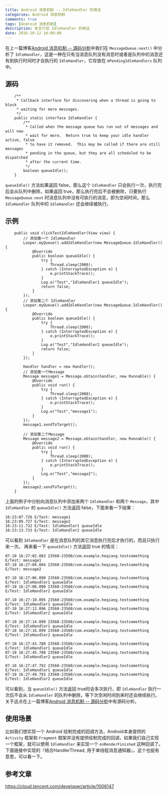 ```yaml
---
title: Android 消息机制 -- IdleHandler 的用法
categories: Android 消息机制
comments: true
tags: [Android 消息机制]
description: 本文介绍 IdleHandler 的用法
date: 2016-10-12 10:00:00
---
```


在上一篇博客[Android 消息机制 -- 源码分析](http://www.heqiangfly.com/2016/10/10/android-knowledge-message-system-source-code/)中我们在 `MessageQueue.next()` 中分析了 `IdleHandler`，这是一种在只有当消息队列没有消息时或者是队列中的消息还有到执行时间时才会执行的 `IdleHandler`，它存放在 `mPendingIdleHandlers` 队列中。

## 源码

```
    /**
     * Callback interface for discovering when a thread is going to block
     * waiting for more messages.
     */
    public static interface IdleHandler {
        /**
         * Called when the message queue has run out of messages and will now
         * wait for more.  Return true to keep your idle handler active, false
         * to have it removed.  This may be called if there are still messages
         * pending in the queue, but they are all scheduled to be dispatched
         * after the current time.
         */
        boolean queueIdle();
    }
```

`queueIdle()` 方法如果返回 false，那么这个 `IdleHandler` 只会执行一次，执行完后会从队列中删除，如果返回 true，那么执行完后不会被删除，只要执行 `MessageQueue.next` 时消息队列中没有可执行的消息，即为空闲时间，那么 `IdleHandler` 队列中的 `IdleHandler` 还会继续被执行。

## 示例

```
    public void clickTestIdleHandler(View view) {
        // 添加第一个 IdleHandler
        Looper.myQueue().addIdleHandler(new MessageQueue.IdleHandler() {
            @Override
            public boolean queueIdle() {
                try {
                    Thread.sleep(2000);
                } catch (InterruptedException e) {
                    e.printStackTrace();
                }
                Log.e("Test","IdleHandler1 queueIdle");
                return false;
            }
        });
        // 添加第二个 IdleHandler
        Looper.myQueue().addIdleHandler(new MessageQueue.IdleHandler() {
            @Override
            public boolean queueIdle() {
                try {
                    Thread.sleep(2000);
                } catch (InterruptedException e) {
                    e.printStackTrace();
                }
                Log.e("Test","IdleHandler2 queueIdle");
                return false;
            }
        });

        Handler handler = new Handler();
        // 添加第一个Message
        Message message1 = Message.obtain(handler, new Runnable() {
            @Override
            public void run() {
                try {
                    Thread.sleep(2000);
                } catch (InterruptedException e) {
                    e.printStackTrace();
                }
                Log.e("Test","message1");
            }
        });
        message1.sendToTarget();

        // 添加第二个Message
        Message message2 = Message.obtain(handler, new Runnable() {
            @Override
            public void run() {
                try {
                    Thread.sleep(2000);
                } catch (InterruptedException e) {
                    e.printStackTrace();
                }
                Log.e("Test","message2");
            }
        });
        message2.sendToTarget();
    }
```

上面的例子中分别向消息队列中添加来两个 `IdleHandler` 和两个 `Message`，其中 `IdleHandler` 的 `queueIdle()` 方法返回 false，下面来看一下结果：

```
16:23:07.726 E/Test: message1
16:23:09.727 E/Test: message2
16:23:11.732 E/Test: IdleHandler1 queueIdle
16:23:13.733 E/Test: IdleHandler2 queueIdle
```

可以看到 `IdleHandler` 是在消息队列的其它消息执行完后才执行的，而且只执行来一次。
再来看一下 `queueIdle()` 方法返回 true 的情况：

```
07-10 16:27:02.083 23560-23560/com.example.heqiang.testsomething E/Test: message1
07-10 16:27:04.084 23560-23560/com.example.heqiang.testsomething E/Test: message2

07-10 16:27:06.090 23560-23560/com.example.heqiang.testsomething E/Test: IdleHandler1 queueIdle
07-10 16:27:08.090 23560-23560/com.example.heqiang.testsomething E/Test: IdleHandler2 queueIdle

07-10 16:27:10.095 23560-23560/com.example.heqiang.testsomething E/Test: IdleHandler1 queueIdle
07-10 16:27:12.096 23560-23560/com.example.heqiang.testsomething E/Test: IdleHandler2 queueIdle

07-10 16:27:14.099 23560-23560/com.example.heqiang.testsomething E/Test: IdleHandler1 queueIdle
07-10 16:27:16.099 23560-23560/com.example.heqiang.testsomething E/Test: IdleHandler2 queueIdle

07-10 16:27:43.788 23560-23560/com.example.heqiang.testsomething E/Test: IdleHandler1 queueIdle
07-10 16:27:45.788 23560-23560/com.example.heqiang.testsomething E/Test: IdleHandler2 queueIdle

07-10 16:27:47.792 23560-23560/com.example.heqiang.testsomething E/Test: IdleHandler1 queueIdle
07-10 16:27:49.793 23560-23560/com.example.heqiang.testsomething E/Test: IdleHandler2 queueIdle
```

可以看到，当 `queueIdle()` 方法返回 true时会多次执行，即 `IdleHandler` 执行一次后不会从 `IdleHandler` 的队列中删除，等下次空闲时间到来时还会继续执行。关于这点在上一篇博客[Android 消息机制 -- 源码分析](http://www.heqiangfly.com/2016/10/10/android-knowledge-message-system-source-code/)中有源码分析。

## 使用场景

比如我们想实现一个 Android 绘制完成的回调方法，Android本身提供的 `Activity` 框架和 `Fragment` 框架并没有提供绘制完成的回调，如果我们自己实现一个框架，就可以使用 `IdleHandler` 来实现一个 `onRenderFinished` 这种回调了。
下面链接中实现的『结合HandlerThread, 用于单线程消息通知器』，这个也挺有意思，可以看一下。

## 参考文章

https://cloud.tencent.com/developer/article/1006147
